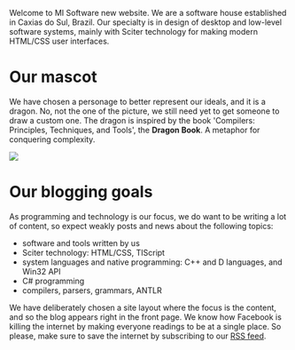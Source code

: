 Welcome to MI Software new website. We are a software house established in Caxias do Sul, Brazil. Our specialty is in design of desktop and low-level software systems, mainly with Sciter technology for making modern HTML/CSS user interfaces. 


# Our mascot

We have chosen a personage to better represent our ideals, and it is a dragon. No, not the one of the picture, we still need yet to get someone to draw a custom one. The dragon is inspired by the book 'Compilers: Principles, Techniques, and Tools', the **Dragon Book**. A metaphor for conquering complexity.

![](/Content/BlogCDN/Dragon_Maleficent.png)

# Our blogging goals

As programming and technology is our focus, we do want to be writing a lot of content, so expect weakly posts and news about the following topics:

- software and tools written by us
- Sciter technology: HTML/CSS, TIScript
- system languages and native programming: C++ and D languages, and Win32 API
- C# programming
- compilers, parsers, grammars, ANTLR

We have deliberately chosen a site layout where the focus is the content, and so the blog appears right in the front page. We know how Facebook is killing the internet by making everyone readings to be at a single place. So please, make sure to save the internet by subscribing to our [RSS feed](/Home/RSS2).

